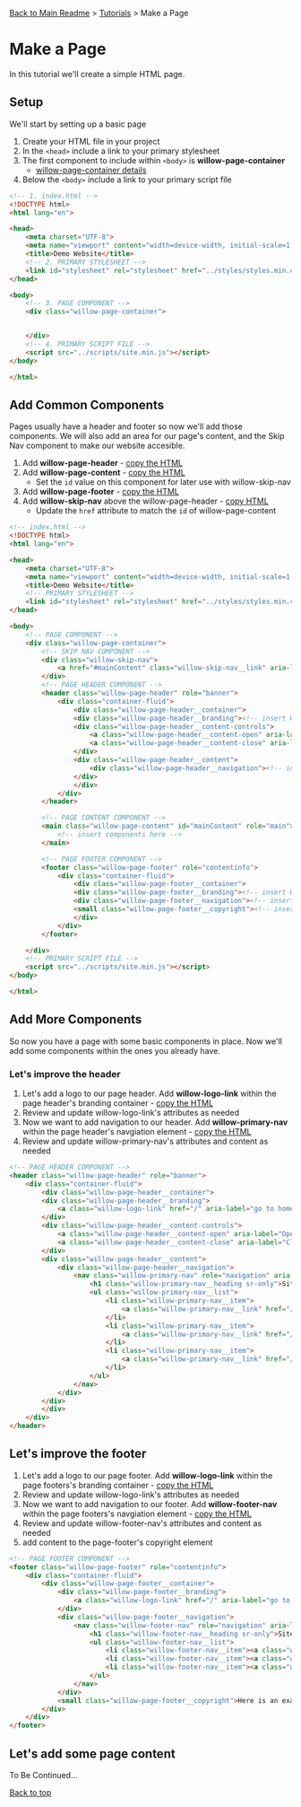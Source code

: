 [Back to Main Readme](../../README.md) > [Tutorials](./readme.md) > Make a Page

# Make a Page

In this tutorial we'll create a simple HTML page.

## Setup

We'll start by setting up a basic page

1. Create your HTML file in your project
2. In the `<head>` include a link to your primary stylesheet
3. The first component to include within `<body>` is **willow-page-container**
    - [willow-page-container details](../../components/page-container/readme.md)
4. Below the `<body>` include a link to your primary script file

```HTML
<!-- 1. index.html -->
<!DOCTYPE html>
<html lang="en">

<head>
    <meta charset="UTF-8">
    <meta name="viewport" content="width=device-width, initial-scale=1.0, maximum-scale=1.0">
    <title>Demo Website</title>
    <!-- 2. PRIMARY STYLESHEET -->
    <link id="stylesheet" rel="stylesheet" href="../styles/styles.min.css">
</head>

<body>
    <!-- 3. PAGE COMPONENT -->
    <div class="willow-page-container">


    </div>
    <!-- 4. PRIMARY SCRIPT FILE -->
    <script src="../scripts/site.min.js"></script>
</body>

</html>
```

## Add Common Components

Pages usually have a header and footer so now we'll add those components. We will also add an area for our page's content, and the Skip Nav component to make our website accesible.

1. Add **willow-page-header** - [copy the HTML](../../components/page-header/readme.md#html-snippet)
2. Add **willow-page-content** - [copy the HTML](../../components/page-content/readme.md#html-snippet)
    - Set the `id` value on this component for later use with willow-skip-nav
3. Add **willow-page-footer** - [copy the HTML](../../components/page-footer/readme.md#html-snippet)
4. Add **willow-skip-nav** above the willow-page-header - [copy HTML](../../components/skip-nav/readme.md#html-snippet)
    - Update the `href` attribute to match the `id` of willow-page-content

```HTML
<!-- index.html -->
<!DOCTYPE html>
<html lang="en">

<head>
    <meta charset="UTF-8">
    <meta name="viewport" content="width=device-width, initial-scale=1.0, maximum-scale=1.0">
    <title>Demo Website</title>
    <!-- PRIMARY STYLESHEET -->
    <link id="stylesheet" rel="stylesheet" href="../styles/styles.min.css">
</head>

<body>
    <!-- PAGE COMPONENT -->
    <div class="willow-page-container">
        <!-- SKIP NAV COMPONENT -->
        <div class="willow-skip-nav">
            <a href="#mainContent" class="willow-skip-nav__link" aria-label="skip to main content">Skip to Content</a>
        </div>
        <!-- PAGE HEADER COMPONENT -->
        <header class="willow-page-header" role="banner">
            <div class="container-fluid">
                <div class="willow-page-header__container">
                <div class="willow-page-header__branding"><!-- insert Willow-Logo-Link Component Here --></div>
                <div class="willow-page-header__content-controls">
                    <a class="willow-page-header__content-open" aria-label="Open Menu" href="#">menu</a>
                    <a class="willow-page-header__content-close" aria-label="Close Menu" href="#">close</a>
                </div>
                <div class="willow-page-header__content">
                    <div class="willow-page-header__navigation"><!-- insert Willow-Primary-Nav Component Here --></div>
                </div>
                </div>
            </div>
        </header>

        <!-- PAGE CONTENT COMPONENT -->
        <main class="willow-page-content" id="mainContent" role="main">
            <!-- insert components here -->
        </main>

        <!-- PAGE FOOTER COMPONENT -->
        <footer class="willow-page-footer" role="contentinfo">
            <div class="container-fluid">
                <div class="willow-page-footer__container">
                <div class="willow-page-footer__branding"><!-- insert Willow-Logo-Link Component --></div>
                <div class="willow-page-footer__navigation"><!-- insert Willow-Footer-Nav Component Here --></div>
                <small class="willow-page-footer__copyright"><!-- insert copyright text here --></small>
                </div>
            </div>
        </footer>

    </div>
    <!-- PRIMARY SCRIPT FILE -->
    <script src="../scripts/site.min.js"></script>
</body>

</html>
```

## Add More Components

So now you have a page with some basic components in place.  Now we'll add some components within the ones you already have.  

### Let's improve the header

1. Let's add a logo to our page header. Add **willow-logo-link** within the page header's branding container - [copy the HTML](../../components/logo-link/readme.md#html-snippet)
2. Review and update willow-logo-link's attributes as needed
3. Now we want to add navigation to our header. Add **willow-primary-nav** within the page header's navgiation element - [copy the HTML](../../components/primary-nav/readme.md#html-snippet)
4. Review and update willow-primary-nav's attributes and content as needed

```HTML
<!-- PAGE HEADER COMPONENT -->
<header class="willow-page-header" role="banner">
    <div class="container-fluid">
        <div class="willow-page-header__container">
        <div class="willow-page-header__branding">
            <a class="willow-logo-link" href="/" aria-label="go to home page"><img class="willow-logo-link__image" src="https://via.placeholder.com/350x150" alt="Company Logo"></a>
        </div>
        <div class="willow-page-header__content-controls">
            <a class="willow-page-header__content-open" aria-label="Open Menu" href="#">menu</a>
            <a class="willow-page-header__content-close" aria-label="Close Menu" href="#">close</a>
        </div>
        <div class="willow-page-header__content">
            <div class="willow-page-header__navigation">
                <nav class="willow-primary-nav" role="navigation" aria-label="primary">
                    <h1 class="willow-primary-nav__heading sr-only">Site Primary Menu</h1>
                    <ul class="willow-primary-nav__list">
                        <li class="willow-primary-nav__item">
                            <a class="willow-primary-nav__link" href="/">Home</a>
                        </li>
                        <li class="willow-primary-nav__item">
                            <a class="willow-primary-nav__link" href="/components.html" aria-label="See available components">Components</a>
                        </li>
                        <li class="willow-primary-nav__item">
                            <a class="willow-primary-nav__link" href="/example-pages.html">Example Pages</a>
                        </li>
                    </ul>
                </nav>
            </div>
        </div>
        </div>
    </div>
</header>
```

## Let's improve the footer

1. Let's add a logo to our page footer. Add **willow-logo-link** within the page footers's branding container - [copy the HTML](../../components/logo-link/readme.md#html-snippet)
2. Review and update willow-logo-link's attributes as needed
3. Now we want to add navigation to our footer. Add **willow-footer-nav** within the page footers's navgiation element - [copy the HTML](../../components/footer-nav/readme.md#html-snippet)
4. Review and update willow-footer-nav's attributes and content as needed
5. add content to the page-footer's copyright element

```HTML
<!-- PAGE FOOTER COMPONENT -->
<footer class="willow-page-footer" role="contentinfo">
    <div class="container-fluid">
        <div class="willow-page-footer__container">
            <div class="willow-page-footer__branding">
                <a class="willow-logo-link" href="/" aria-label="go to home page"><img class="willow-logo-link__image" src="https://via.placeholder.com/350x150" alt="Company Logo"></a>
            </div>
            <div class="willow-page-footer__navigation">
                <nav class="willow-footer-nav" role="navigation" aria-label="footer">
                    <h1 class="willow-footer-nav__heading sr-only">Site Footer Menu</h1>
                    <ul class="willow-footer-nav__list">
                        <li class="willow-footer-nav__item"><a class="willow-footer-nav__link" href="/">Home</a></li>
                        <li class="willow-footer-nav__item"><a class="willow-footer-nav__link" href="/components.html" aria-label="See available components">Components</a></li>
                        <li class="willow-footer-nav__item"><a class="willow-footer-nav__link" href="/example-pages.html">Example Pages</a></li>
                    </ul>
                </nav>
            </div>
            <small class="willow-page-footer__copyright">Here is an example of a copyright. 2018.</small>
        </div>
    </div>
</footer>
```

## Let's add some page content

To Be Continued...

[Back to top](#make-a-page)

